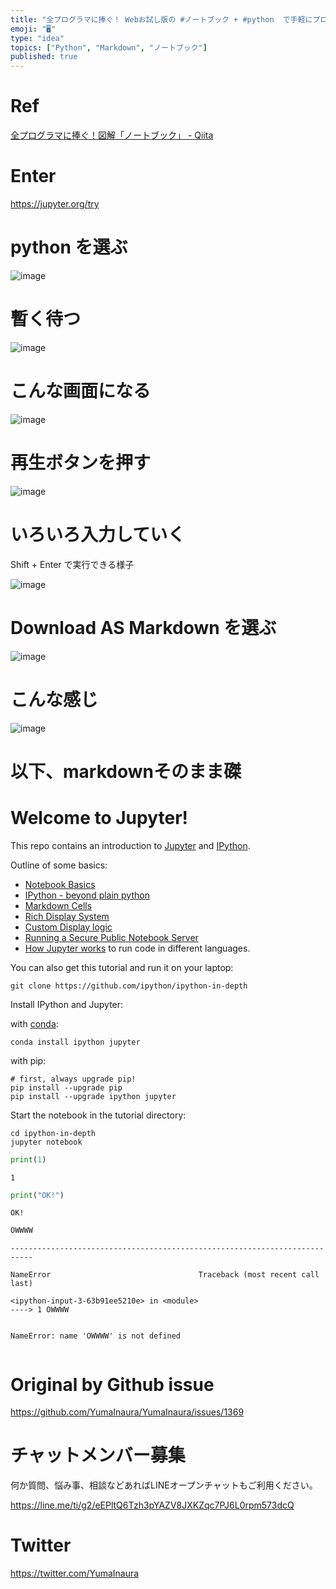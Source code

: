 ```yaml
---
title: "全プログラマに捧ぐ！ Webお試し版の #ノートブック + #python  で手軽にプログラム実行結果を #Markdown スタイルで保"
emoji: "🖥"
type: "idea"
topics: ["Python", "Markdown", "ノートブック"]
published: true
---
```


# Ref

[全プログラマに捧ぐ！図解「ノートブック」 - Qiita](https://qiita.com/hinastory/items/e179361ae806e8776c70)

# Enter

https://jupyter.org/try

# python を選ぶ

![image](https://user-images.githubusercontent.com/13635059/56466431-2656e880-644d-11e9-938b-23eba9d6077f.png)

# 暫く待つ

![image](https://user-images.githubusercontent.com/13635059/56466487-e17f8180-644d-11e9-8542-ac9c67cc44f7.png)

# こんな画面になる

![image](https://user-images.githubusercontent.com/13635059/56466438-44bce400-644d-11e9-89c0-cf74fbd54f7e.png)


# 再生ボタンを押す

![image](https://user-images.githubusercontent.com/13635059/56466442-50a8a600-644d-11e9-9f13-fac7aa7aef41.png)

# いろいろ入力していく

Shift + Enter で実行できる様子

![image](https://user-images.githubusercontent.com/13635059/56466457-6cac4780-644d-11e9-851a-6dcd7139414b.png)

# Download AS Markdown を選ぶ

![image](https://user-images.githubusercontent.com/13635059/56466473-98c7c880-644d-11e9-9bda-4cd9634e33b3.png)

# こんな感じ

![image](https://user-images.githubusercontent.com/13635059/56466475-a9783e80-644d-11e9-8c7d-efb10e167d33.png)

# 以下、markdownそのまま磔


# Welcome to Jupyter!

This repo contains an introduction to [Jupyter](https://jupyter.org) and [IPython](https://ipython.org).

Outline of some basics:

* [Notebook Basics](../examples/Notebook/Notebook%20Basics.ipynb)
* [IPython - beyond plain python](../examples/IPython%20Kernel/Beyond%20Plain%20Python.ipynb)
* [Markdown Cells](../examples/Notebook/Working%20With%20Markdown%20Cells.ipynb)
* [Rich Display System](../examples/IPython%20Kernel/Rich%20Output.ipynb)
* [Custom Display logic](../examples/IPython%20Kernel/Custom%20Display%20Logic.ipynb)
* [Running a Secure Public Notebook Server](../examples/Notebook/Running%20the%20Notebook%20Server.ipynb#Securing-the-notebook-server)
* [How Jupyter works](../examples/Notebook/Multiple%20Languages%2C%20Frontends.ipynb) to run code in different languages.

You can also get this tutorial and run it on your laptop:

    git clone https://github.com/ipython/ipython-in-depth

Install IPython and Jupyter:

with [conda](https://www.anaconda.com/download):

    conda install ipython jupyter

with pip:

    # first, always upgrade pip!
    pip install --upgrade pip
    pip install --upgrade ipython jupyter

Start the notebook in the tutorial directory:

    cd ipython-in-depth
    jupyter notebook


```python
print(1)
```

    1



```python
print("OK!")
```

    OK!



```python
OWWWW
```


    ---------------------------------------------------------------------------

    NameError                                 Traceback (most recent call last)

    <ipython-input-3-63b91ee5210e> in <module>
    ----> 1 OWWWW
    

    NameError: name 'OWWWW' is not defined



```python

```


# Original by Github issue

https://github.com/YumaInaura/YumaInaura/issues/1369








<!-- Update From Qiita API -->

# チャットメンバー募集


何か質問、悩み事、相談などあればLINEオープンチャットもご利用ください。

https://line.me/ti/g2/eEPltQ6Tzh3pYAZV8JXKZqc7PJ6L0rpm573dcQ





# Twitter


https://twitter.com/YumaInaura


<!-- Update From Qiita API -->


